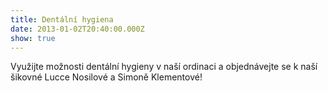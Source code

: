 ```yaml
---
title: Dentální hygiena
date: 2013-01-02T20:40:00.000Z
show: true
---
```

Využijte možnosti dentální hygieny v naší ordinaci a objednávejte se k naší šikovné Lucce Nosilové a Simoně Klementové!
